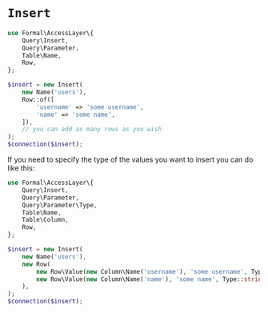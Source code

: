# `Insert`

```php
use Formal\AccessLayer\{
    Query\Insert,
    Query\Parameter,
    Table\Name,
    Row,
};

$insert = new Insert(
    new Name('users'),
    Row::of([
        'username' => 'some username',
        'name' => 'some name',
    ]),
    // you can add as many rows as you wish
);
$connection($insert);
```

If you need to specify the type of the values you want to insert you can do like this:

```php
use Formal\AccessLayer\{
    Query\Insert,
    Query\Parameter,
    Query\Parameter\Type,
    Table\Name,
    Table\Column,
    Row,
};

$insert = new Insert(
    new Name('users'),
    new Row(
        new Row\Value(new Column\Name('username'), 'some username', Type::string()),
        new Row\Value(new Column\Name('name'), 'some name', Type::string()),
    ),
);
$connection($insert);
```
